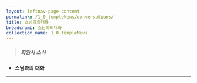 ```yaml
---
layout: leftnav-page-content
permalink: /1_0_templeNews/conversations/
title: 스님과의대화
breadcrumb: 스님과의대화
collection_name: 1_0_templeNews
---
```


> ##### **화암사 소식**

* **스님과의 대화**
---
